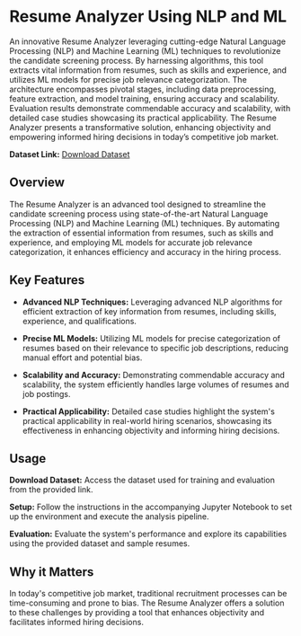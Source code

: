 # Resume Analyzer Using NLP and ML

An innovative Resume Analyzer leveraging cutting-edge Natural Language Processing (NLP) and Machine Learning (ML) techniques to revolutionize the candidate screening process. By harnessing algorithms, this tool extracts vital information from resumes, such as skills and experience, and utilizes ML models for precise job relevance categorization. The architecture encompasses pivotal stages, including data preprocessing, feature extraction, and model training, ensuring accuracy and scalability. Evaluation results demonstrate commendable accuracy and scalability, with detailed case studies showcasing its practical applicability. The Resume Analyzer presents a transformative solution, enhancing objectivity and empowering informed hiring decisions in today’s competitive job market.

**Dataset Link:** [Download Dataset](https://drive.google.com/file/d/12Q7kE-wbab8w41zKRvkIRoyTXe2A641M/view?usp=sharing)

## Overview

The Resume Analyzer is an advanced tool designed to streamline the candidate screening process using state-of-the-art Natural Language Processing (NLP) and Machine Learning (ML) techniques. By automating the extraction of essential information from resumes, such as skills and experience, and employing ML models for accurate job relevance categorization, it enhances efficiency and accuracy in the hiring process.

## Key Features

- **Advanced NLP Techniques:** Leveraging advanced NLP algorithms for efficient extraction of key information from resumes, including skills, experience, and qualifications.
  
- **Precise ML Models:** Utilizing ML models for precise categorization of resumes based on their relevance to specific job descriptions, reducing manual effort and potential bias.
  
- **Scalability and Accuracy:** Demonstrating commendable accuracy and scalability, the system efficiently handles large volumes of resumes and job postings.
  
- **Practical Applicability:** Detailed case studies highlight the system's practical applicability in real-world hiring scenarios, showcasing its effectiveness in enhancing objectivity and informing hiring decisions.

## Usage

**Download Dataset:** Access the dataset used for training and evaluation from the provided link.

**Setup:** Follow the instructions in the accompanying Jupyter Notebook to set up the environment and execute the analysis pipeline.

**Evaluation:** Evaluate the system's performance and explore its capabilities using the provided dataset and sample resumes.

## Why it Matters

In today's competitive job market, traditional recruitment processes can be time-consuming and prone to bias. The Resume Analyzer offers a solution to these challenges by providing a tool that enhances objectivity and facilitates informed hiring decisions.

